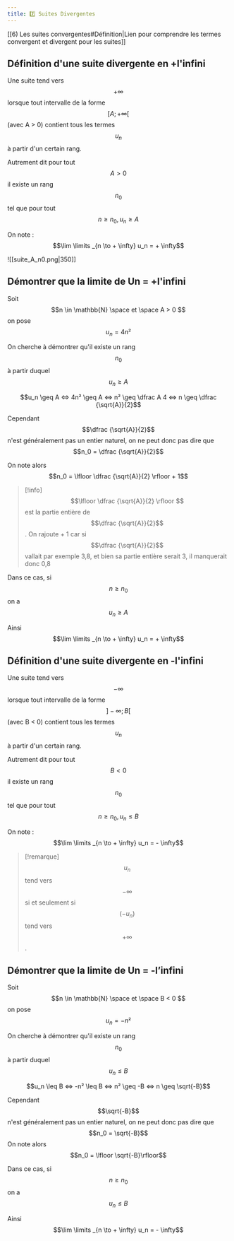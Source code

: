 ```yaml
---
title: 7️⃣ Suites Divergentes
---
```


[[6) Les suites convergentes#Définition|Lien pour comprendre les termes convergent et divergent pour les suites]]

## Définition d'une suite divergente en +l'infini

Une suite tend vers $$+∞$$ lorsque tout intervalle de la forme $$[A; +∞[$$ (avec A > 0) contient tous les termes $$u_n$$ à partir d'un certain rang.

Autrement dit pour tout $$A>0$$ il existe un rang $$n_0$$ tel que pour tout $$n \geq n_0, u_n \geq A$$

On note : $$\lim \limits _{n \to + \infty} u_n = + \infty$$

![[suite_A_n0.png|350]]
## Démontrer que la limite de Un = +l'infini

Soit $$n \in \mathbb{N} \space et \space A > 0 $$ on pose $$u_n = 4n² $$

On cherche à démontrer qu'il existe un rang $$n_0$$ à partir duquel $$u_n \geq A$$

$$u_n \geq A <=> 4n² \geq A <=> n² \geq \dfrac A 4 <=> n \geq \dfrac {\sqrt{A}}{2}$$

Cependant $$\dfrac {\sqrt{A}}{2}$$n'est généralement pas un entier naturel, on ne peut donc pas dire que $$n_0 = \dfrac {\sqrt{A}}{2}$$

On note alors $$n_0 = \lfloor \dfrac {\sqrt{A}}{2} \rfloor + 1$$

> [!info]
> $$\lfloor \dfrac {\sqrt{A}}{2} \rfloor $$ est la partie entière de $$\dfrac {\sqrt{A}}{2}$$. On rajoute + 1 car si $$\dfrac {\sqrt{A}}{2}$$ vallait par exemple 3,8, et bien sa partie entière serait 3, il manquerait donc 0,8


Dans ce cas, si  $$ n \geq n_0$$ on a $$u_n \geq A$$

Ainsi $$\lim \limits _{n \to + \infty} u_n = + \infty$$
## Définition d'une suite divergente en -l'infini

Une suite tend vers $$-∞$$ lorsque tout intervalle de la forme $$]-\infty; B [$$ (avec B < 0) contient tous les termes $$u_n$$ à partir d'un certain rang.

Autrement dit pour tout $$B < 0$$ il existe un rang $$n_0$$ tel que pour tout $$n \geq n_0, u_n \leq B$$

On note : $$\lim \limits _{n \to + \infty} u_n = - \infty$$
>[!remarque]
> $$u_n$$ tend vers $$-\infty$$ si et seulement si $$(-u_n)$$ tend vers $$+ \infty $$.

## Démontrer que la limite de Un = -l’infini

Soit $$n \in \mathbb{N} \space et \space B < 0 $$ on pose $$u_n = -n² $$

On cherche à démontrer qu'il existe un rang $$n_0$$ à partir duquel $$u_n \leq B$$

$$u_n \leq B <=> -n² \leq B <=> n² \geq -B <=> n \geq \sqrt{-B}$$

Cependant $$\sqrt{-B}$$ n'est généralement pas un entier naturel, on ne peut donc pas dire que $$n_0 = \sqrt{-B}$$
On note alors $$n_0 = \lfloor \sqrt{-B}\rfloor$$

Dans ce cas, si $$n\geq n_0$$ on a $$u_n \leq B$$

Ainsi $$\lim \limits _{n \to + \infty} u_n = - \infty$$
